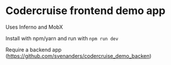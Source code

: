 # Codercruise frontend demo app

Uses Inferno and MobX

Install with npm/yarn and run with ```npm run dev```

Require a backend app (https://github.com/svenanders/codercruise_demo_backen)

